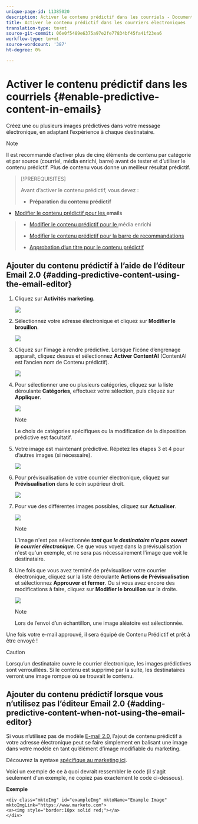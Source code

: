```yaml
---
unique-page-id: 11385020
description: Activer le contenu prédictif dans les courriels - Documents marketing - Documentation du produit
title: Activer le contenu prédictif dans les courriers électroniques
translation-type: tm+mt
source-git-commit: 06e0f5489e6375a97e2fe77834bf45fa41f23ea6
workflow-type: tm+mt
source-wordcount: '387'
ht-degree: 0%

---
```



# Activer le contenu prédictif dans les courriels {#enable-predictive-content-in-emails}

Créez une ou plusieurs images prédictives dans votre message électronique, en adaptant l’expérience à chaque destinataire.

>[!NOTE]
>
>Il est recommandé d’activer plus de cinq éléments de contenu par catégorie et par source (courriel, média enrichi, barre) avant de tester et d’utiliser le contenu prédictif. Plus de contenu vous donne un meilleur résultat prédictif.

>[!PREREQUISITES]
>
>Avant d’activer le contenu prédictif, vous devez :
>
>* **Préparation du contenu prédictif**
   >
   >   
   * [Modifier le contenu prédictif pour les ](/help/marketo/product-docs/predictive-content/working-with-predictive-content/edit-predictive-content-for-emails.md) emails
   >   * [Modifier le contenu prédictif pour le ](/help/marketo/product-docs/predictive-content/working-with-predictive-content/edit-predictive-content-for-rich-media.md) média enrichi
   >   * [Modifier le contenu prédictif pour la barre de recommandations](/help/marketo/product-docs/predictive-content/working-with-predictive-content/edit-predictive-content-for-the-recommendation-bar.md)
>
>* [Approbation d’un titre pour le contenu prédictif](/help/marketo/product-docs/predictive-content/working-with-all-content/approve-a-title-for-predictive-content.md)


## Ajouter du contenu prédictif à l’aide de l’éditeur Email 2.0 {#adding-predictive-content-using-the-email-editor}

1. Cliquez sur **Activités marketing**.

   ![](assets/one.png)

1. Sélectionnez votre adresse électronique et cliquez sur **Modifier le brouillon**.

   ![](assets/two.png)

1. Cliquez sur l’image à rendre prédictive. Lorsque l’icône d’engrenage apparaît, cliquez dessus et sélectionnez **Activer ContentAI** (ContentAI est l’ancien nom de Contenu prédictif).

   ![](assets/three.png)

1. Pour sélectionner une ou plusieurs catégories, cliquez sur la liste déroulante **Catégories**, effectuez votre sélection, puis cliquez sur **Appliquer**.

   ![](assets/four.png)

   >[!NOTE]
   >
   >Le choix de catégories spécifiques ou la modification de la disposition prédictive est facultatif.

1. Votre image est maintenant prédictive. Répétez les étapes 3 et 4 pour d’autres images (si nécessaire).

   ![](assets/five.png)

1. Pour prévisualisation de votre courrier électronique, cliquez sur **Prévisualisation** dans le coin supérieur droit.

   ![](assets/six.png)

1. Pour vue des différentes images possibles, cliquez sur **Actualiser**.

   ![](assets/seven.png)

   >[!NOTE]
   >
   >L&#39;image n&#39;est pas sélectionnée **_tant que le destinataire n&#39;a pas ouvert le courrier électronique_**. Ce que vous voyez dans la prévisualisation n&#39;est qu&#39;un exemple, et ne sera pas nécessairement l&#39;image que voit le destinataire.

1. Une fois que vous avez terminé de prévisualiser votre courrier électronique, cliquez sur la liste déroulante **Actions de Prévisualisation** et sélectionnez **Approuver et fermer**. Ou si vous avez encore des modifications à faire, cliquez sur **Modifier le brouillon** sur la droite.

   ![](assets/eight.png)

   >[!NOTE]
   >
   >Lors de l’envoi d’un échantillon, une image aléatoire est sélectionnée.

Une fois votre e-mail approuvé, il sera équipé de Contenu Prédictif et prêt à être envoyé !

>[!CAUTION]
>
>Lorsqu’un destinataire ouvre le courrier électronique, les images prédictives sont verrouillées. Si le contenu est supprimé par la suite, les destinataires verront une image rompue où se trouvait le contenu.

## Ajouter du contenu prédictif lorsque vous n’utilisez pas l’éditeur Email 2.0 {#adding-predictive-content-when-not-using-the-email-editor}

Si vous n’utilisez pas de modèle [E-mail 2.0](/help/marketo/product-docs/email-marketing/general/email-editor-2/email-editor-v2-0-overview.md), l’ajout de contenu prédictif à votre adresse électronique peut se faire simplement en balisant une image dans votre modèle en tant qu’élément d’image modifiable du marketing.

Découvrez la syntaxe [spécifique au marketing ici](/help/marketo/product-docs/email-marketing/general/email-editor-2/email-template-syntax.md#elements).

Voici un exemple de ce à quoi devrait ressembler le code (il s&#39;agit seulement d&#39;un exemple, ne copiez pas exactement le code ci-dessous).

**Exemple**

```example
<div class="mktoImg" id="exampleImg" mktoName="Example Image" mktoImgLink="https://www.marketo.com">  
<a><img style="border:10px solid red;"></a>  
</div>
```
